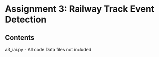 # Assignment 3: Railway Track Event Detection

## Contents
a3_iai.py - All code 
Data files not included
